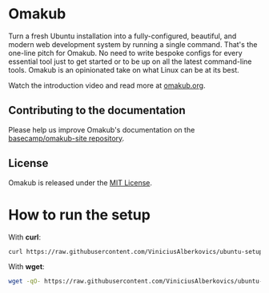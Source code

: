 # Omakub

Turn a fresh Ubuntu installation into a fully-configured, beautiful, and modern web development system by running a single command. That's the one-line pitch for Omakub. No need to write bespoke configs for every essential tool just to get started or to be up on all the latest command-line tools. Omakub is an opinionated take on what Linux can be at its best.

Watch the introduction video and read more at [omakub.org](https://omakub.org).

## Contributing to the documentation

Please help us improve Omakub's documentation on the [basecamp/omakub-site repository](https://github.com/basecamp/omakub-site).

## License

Omakub is released under the [MIT License](https://opensource.org/licenses/MIT).

# How to run the setup

With **curl**:
```sh
curl https://raw.githubusercontent.com/ViniciusAlberkovics/ubuntu-setup/master/download.sh | bash
```

With **wget**:
```sh
wget -qO- https://raw.githubusercontent.com/ViniciusAlberkovics/ubuntu-setup/master/download.sh | bash
```
